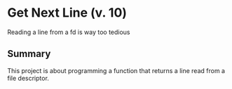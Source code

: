 # Get Next Line (v. 10)
Reading a line from a fd is way too tedious

## Summary
This project is about programming a function that returns a line read from a
file descriptor.
